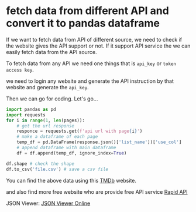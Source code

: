 # fetch data from different API and convert it to pandas dataframe

If we want to fetch data from API of different source, we need to check if the website gives the API support or not. If it support API service the we can easily fetch data from the API source. 

To fetch data from any API we need one things that is ```api_key``` or ```token access key```. 

we need to login any website and generate the API instruction by that website and generate the ```api_key```. 

Then we can go for coding. Let's go...
```python
import pandas as pd
import requests
for i in range(1, len(pages)):
    # get the url response
    responce = requests.get(f'api url with page{i}')
    # make a dataframe of each page
    temp_df = pd.DataFrame(response.json()['list_name'])['use_col']
    # append dataframe with main dataframe
    df = df.append(temp_df, ignore_index=True)

df.shape # check the shape
df.to_csv('file.csv') # save a csv file
```
You can find the above data using this [TMDb]( https://developers.themoviedb.org) website.

and also find more free website who are provide free API service [Rapid API](https://rapidapi.com/collection/list-of-free-apis)

JSON Viewer: [JSON Viewer Online](https://rapidapi.com/collection/list-of-free-apis)